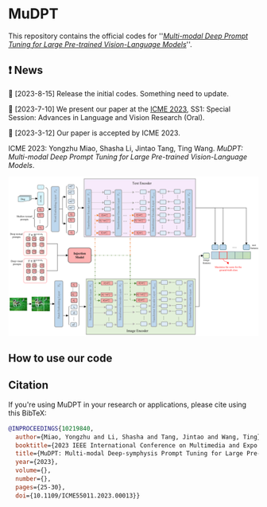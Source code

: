 # MuDPT
This repository contains the official codes for ''[*Multi-modal Deep Prompt Tuning for Large Pre-trained Vision-Language Models*](https://arxiv.org/abs/2306.11400)''.
## ❗ News

🌟 [2023-8-15] Release the initial codes. Something need to update. 

🌟 [2023-7-10] We present our paper at the [ICME 2023](https://www.2023.ieeeicme.org/program.php), SS1: Special Session: Advances in Language and Vision Research (Oral).

🌟 [2023-3-12] Our paper is accepted by ICME 2023. 

ICME 2023: Yongzhu Miao, Shasha Li, Jintao Tang, Ting Wang. *MuDPT: Multi-modal Deep Prompt Tuning for Large Pre-trained Vision-Language Models*.

![](img/mudpt.png)

## How to use our code

## Citation

If you're using MuDPT in your research or applications, please cite using this BibTeX:

```bibtex
@INPROCEEDINGS{10219840,
  author={Miao, Yongzhu and Li, Shasha and Tang, Jintao and Wang, Ting},
  booktitle={2023 IEEE International Conference on Multimedia and Expo (ICME)}, 
  title={MuDPT: Multi-modal Deep-symphysis Prompt Tuning for Large Pre-trained Vision-Language Models}, 
  year={2023},
  volume={},
  number={},
  pages={25-30},
  doi={10.1109/ICME55011.2023.00013}}
```
